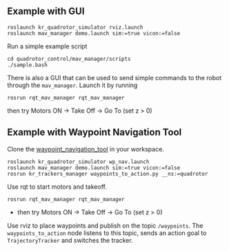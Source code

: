 ## Example with GUI
```
roslaunch kr_quadrotor_simulator rviz.launch
roslaunch mav_manager demo.launch sim:=true vicon:=false
```

Run a simple example script
```
cd quadrotor_control/mav_manager/scripts
./sample.bash
```

There is also a GUI that can be used to send simple commands to the robot through the `mav_manager`. Launch it by running
```
rosrun rqt_mav_manager rqt_mav_manager
```
then try Motors ON -> Take Off -> Go To (set z > 0)

## Example with Waypoint Navigation Tool

Clone the [waypoint_navigation_tool](https://github.com/KumarRobotics/waypoint_navigation_plugin) in your workspace.

```
roslaunch kr_quadrotor_simulator wp_nav.launch
roslaunch mav_manager demo.launch sim:=true vicon:=false
rosrun kr_trackers_manager waypoints_to_action.py __ns:=quadrotor
```

Use rqt to start motors and takeoff.
```
rosrun rqt_mav_manager rqt_mav_manager
```
 * then try Motors ON -> Take Off -> Go To (set z > 0)

Use rviz to place waypoints and publish on the topic `/waypoints`. The `waypoints_to_action` node listens to this topic, sends an action goal to `TrajectoryTracker` and switches the tracker.